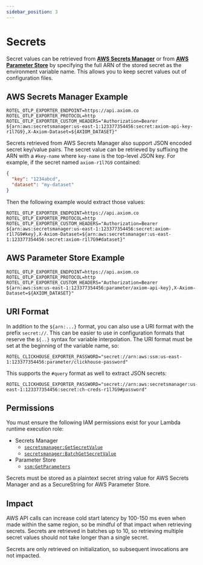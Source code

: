 ```yaml
---
sidebar_position: 3
---
```


# Secrets

Secret values can be retrieved from **[AWS Secrets Manager](https://aws.amazon.com/secrets-manager/)** or from **[AWS Parameter Store](https://docs.aws.amazon.com/systems-manager/latest/userguide/systems-manager-parameter-store.html)** by specifying the full
ARN of the stored secret as the environment variable name. This allows you to keep secret values out of configuration
files.

## AWS Secrets Manager Example

```shell
ROTEL_OTLP_EXPORTER_ENDPOINT=https://api.axiom.co
ROTEL_OTLP_EXPORTER_PROTOCOL=http
ROTEL_OTLP_EXPORTER_CUSTOM_HEADERS="Authorization=Bearer ${arn:aws:secretsmanager:us-east-1:123377354456:secret:axiom-api-key-r1l7G9},X-Axiom-Dataset=${AXIOM_DATASET}"
```

Secrets retrieved from AWS Secrets Manager also support JSON encoded secret key/value pairs. The secret
value can be retrieved by suffixing the ARN with a `#key-name` where `key-name` is the top-level JSON key. For example,
if the secret named `axiom-r1l7G9` contained:

```json
{
  "key": "1234abcd",
  "dataset": "my-dataset"
}
```

Then the following example would extract those values:
```shell
ROTEL_OTLP_EXPORTER_ENDPOINT=https://api.axiom.co
ROTEL_OTLP_EXPORTER_PROTOCOL=http
ROTEL_OTLP_EXPORTER_CUSTOM_HEADERS="Authorization=Bearer ${arn:aws:secretsmanager:us-east-1:123377354456:secret:axiom-r1l7G9#key},X-Axiom-Dataset=${arn:aws:secretsmanager:us-east-1:123377354456:secret:axiom-r1l7G9#dataset}"
```


## AWS Parameter Store Example

```shell
ROTEL_OTLP_EXPORTER_ENDPOINT=https://api.axiom.co
ROTEL_OTLP_EXPORTER_PROTOCOL=http
ROTEL_OTLP_EXPORTER_CUSTOM_HEADERS="Authorization=Bearer ${arn:aws:ssm:us-east-1:123377354456:parameter/axiom-api-key},X-Axiom-Dataset=${AXIOM_DATASET}"
```

## URI Format

In addition to the `${arn:...}` format, you can also use a URI format with the prefix `secret://`. This can be easier to use in configuration
formats that reserve the `${..}` syntax for variable interpolation. The URI format must be set at the beginning of the variable name, so:
```shell
ROTEL_CLICKHOUSE_EXPORTER_PASSWORD="secret://arn:aws:ssm:us-east-1:123377354456:parameter/clickhouse-password"
```

This supports the `#query` format as well to extract JSON secrets:
```shell
ROTEL_CLICKHOUSE_EXPORTER_PASSWORD="secret://arn:aws:secretsmanager:us-east-1:123377354456:secret:ch-creds-r1l7G9#password"
```


## Permissions

You must ensure the following IAM permissions exist for your Lambda runtime execution role:

* Secrets Manager
    - [`secretsmanager:GetSecretValue`](https://docs.aws.amazon.com/secretsmanager/latest/apireference/API_GetSecretValue.html)
    - [`secretsmanager:BatchGetSecretValue`](https://docs.aws.amazon.com/secretsmanager/latest/apireference/API_BatchGetSecretValue.html)
* Parameter Store
    - [`ssm:GetParameters`](https://docs.aws.amazon.com/systems-manager/latest/APIReference/API_GetParameters.html)

Secrets must be stored as a plaintext secret string value for AWS Secrets Manager and as a SecureString for AWS Parameter Store.

## Impact

AWS API calls can increase cold start latency by 100-150 ms even when made within the same region, so be
mindful of that impact when retrieving secrets. Secrets are retrieved in batches up to 10, so retrieving
multiple secret values should not take longer than a single secret.

Secrets are only retrieved on initialization, so subsequent invocations are not impacted.
